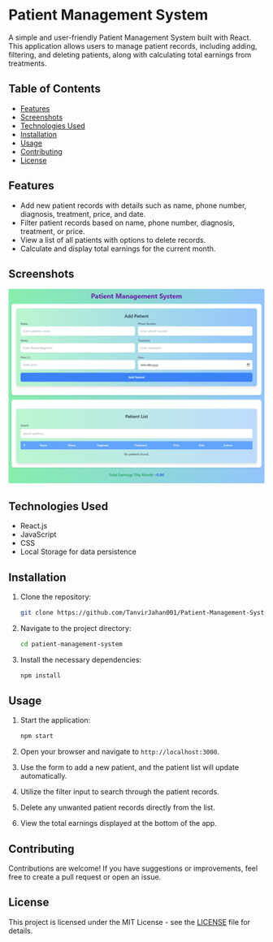 # Patient Management System

A simple and user-friendly Patient Management System built with React. This application allows users to manage patient records, including adding, filtering, and deleting patients, along with calculating total earnings from treatments.

## Table of Contents

- [Features](#features)
- [Screenshots](#screenshots)
- [Technologies Used](#technologies-used)
- [Installation](#installation)
- [Usage](#usage)
- [Contributing](#contributing)
- [License](#license)

## Features

- Add new patient records with details such as name, phone number, diagnosis, treatment, price, and date.
- Filter patient records based on name, phone number, diagnosis, treatment, or price.
- View a list of all patients with options to delete records.
- Calculate and display total earnings for the current month.

## Screenshots

![Patient Management System](screenshot.png)


## Technologies Used

- React.js
- JavaScript
- CSS
- Local Storage for data persistence

## Installation

1. Clone the repository:
   ```bash
   git clone https://github.com/TanvirJahan001/Patient-Management-System
   ```
2. Navigate to the project directory:
   ```bash
   cd patient-management-system
   ```
3. Install the necessary dependencies:
   ```bash
   npm install
   ```

## Usage

1. Start the application:
   ```bash
   npm start
   ```
2. Open your browser and navigate to `http://localhost:3000`.

3. Use the form to add a new patient, and the patient list will update automatically.
4. Utilize the filter input to search through the patient records.
5. Delete any unwanted patient records directly from the list.
6. View the total earnings displayed at the bottom of the app.

## Contributing

Contributions are welcome! If you have suggestions or improvements, feel free to create a pull request or open an issue.

## License

This project is licensed under the MIT License - see the [LICENSE](LICENSE) file for details.
